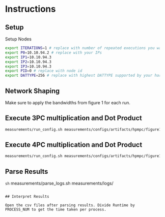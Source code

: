 # Instructions

## Setup

Setup Nodes
```sh
export ITERATIONS=1 # replace with number of repeated executions you want to run
export P0=10.10.94.2 # replace with your IPs
export IP1=10.10.94.3
export IP2=10.10.94.3
export IP3=10.10.94.3
export PID=0 # replace with node id
export DATTYPE=256 # replace with highest DATTYPE supported by your hardware
```

## Network Shaping

Make sure to apply the bandwidths from figure 1 for each run.

## Execute 3PC multiplication and Dot Product
```sh
measurements/run_config.sh measurements/configs/artifacts/hpmpc/figure1 -i $ITERATIONS -a $IP0 -b $IP1 -c $IP2 -p $PID --override PROTOCOL=2 DATTYPE=$DATTYPE
```

## Execute 4PC multiplication and Dot Product
```sh
measurements/run_config.sh measurements/configs/artifacts/hpmpc/figure1 -i $ITERATIONS -a $IP0 -b $IP1 -c $IP2 -d $IP3-p $PID --override PROTOCOL=9 DATTYPE=$DATTYPE
```

## Parse Results

```sh```
measurements/parse_logs.sh measurements/logs/
```

## Interpret Results

Open the csv files after parsing results. Divide Runtime by PROCESS_NUM to get the time taken per process.
